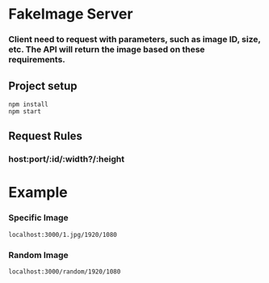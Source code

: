 # FakeImage Server

### Client need to request with parameters, such as image ID, size, etc. The API will return the image based on these requirements.

## Project setup
```
npm install
npm start
```

## Request Rules
### host:port/:id/:width?/:height

# Example
### Specific Image
```
localhost:3000/1.jpg/1920/1080
```
### Random Image
```
localhost:3000/random/1920/1080
```